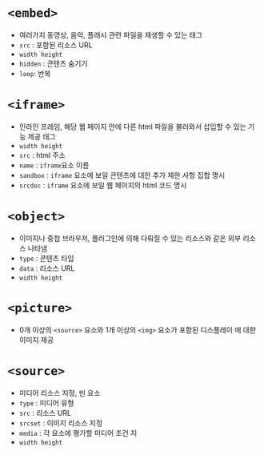 # `<embed>`
- 여러가지 동영상, 음악, 플래시 관련 파일을 재생할 수 있는 태그
- `src` : 포함된 리소스 URL
- `width height`
- `hidden` : 콘텐츠 숨기기
- `loop`: 반복
# `<iframe>`
- 인라인 프레임, 해당 웹 페이지 안에 다른 html 파일을 불러와서 삽입할 수 있는 기능 제공 태그
- `width height`
- `src` : html 주소
- `name` : `iframe`요소 이름
- `sandbox` : `iframe` 요소에 보일 콘텐츠에 대한 추가 제한 사항 집합 명시
- `srcdoc` : `iframe` 요소에 보일 웹 페이지의 html 코드 명시
# `<object>`
- 이미지나 중첩 브라우저, 플러그인에 의해 다뤄질 수 있는 리소스와 같은 외부 리소스 나타냄
- `type` : 콘텐츠 타입
- `data` : 리소스 URL
- `width height`
# `<picture>`
- 0개 이상의 `<source>` 요소와 1개 이상의 `<img>` 요소가 포함된 디스플레이 에 대한 이미지 제공
# `<source>`
- 미디어 리소스 지정, 빈 요소
- `type` : 미디어 유형
- `src` : 리소스 URL
- `srcset` : 이미지 리소스 지정
- `media` : 각 요소에 평가할 미디어 조건 지
- `width height`
